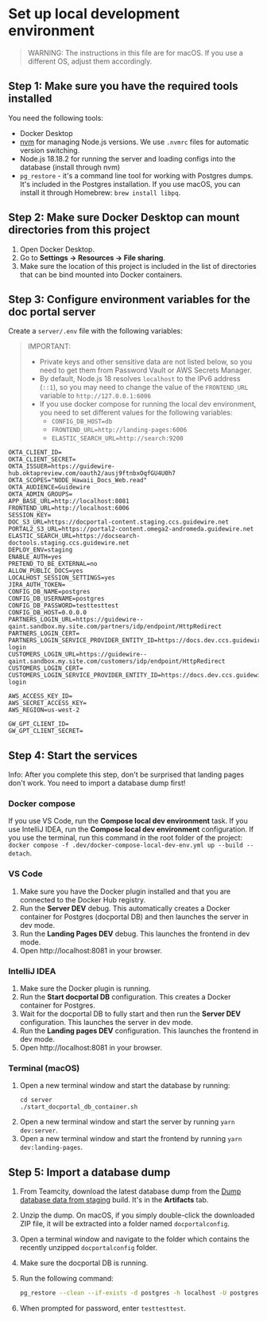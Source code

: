 # Set up local development environment

> WARNING: The instructions in this file are for macOS. If you use a different
> OS, adjust them accordingly.

## Step 1: Make sure you have the required tools installed

You need the following tools:

- Docker Desktop
- [nvm](https://github.com/nvm-sh/nvm) for managing Node.js versions. We use
  `.nvmrc` files for automatic version switching.
- Node.js 18.18.2 for running the server and loading configs into the database
  (install through nvm)
- `pg_restore` - it's a command line tool for working with Postgres dumps. It's
  included in the Postgres installation. If you use macOS, you can install it
  through Homebrew: `brew install libpq`.

## Step 2: Make sure Docker Desktop can mount directories from this project

1. Open Docker Desktop.
2. Go to **Settings -> Resources -> File sharing**.
3. Make sure the location of this project is included in the list of directories
   that can be bind mounted into Docker containers.

## Step 3: Configure environment variables for the doc portal server

Create a `server/.env` file with the following variables:

> IMPORTANT:
>
> - Private keys and other sensitive data are not listed below, so you need to
>   get them from Password Vault or AWS Secrets Manager.
> - By default, Node.js 18 resolves `localhost` to the IPv6 address (`::1`), so
>   you may need to change the value of the `FRONTEND_URL` variable to
>   `http://127.0.0.1:6006`
> - If you use docker compose for running the local dev environment, you need to
>   set different values for the following variables:
>   - `CONFIG_DB_HOST=db`
>   - `FRONTEND_URL=http://landing-pages:6006`
>   - `ELASTIC_SEARCH_URL=http://search:9200`

```
OKTA_CLIENT_ID=
OKTA_CLIENT_SECRET=
OKTA_ISSUER=https://guidewire-hub.oktapreview.com/oauth2/ausj9ftnbxOqfGU4U0h7
OKTA_SCOPES="NODE_Hawaii_Docs_Web.read"
OKTA_AUDIENCE=Guidewire
OKTA_ADMIN_GROUPS=
APP_BASE_URL=http://localhost:8081
FRONTEND_URL=http://localhost:6006
SESSION_KEY=
DOC_S3_URL=https://docportal-content.staging.ccs.guidewire.net
PORTAL2_S3_URL=https://portal2-content.omega2-andromeda.guidewire.net
ELASTIC_SEARCH_URL=https://docsearch-doctools.staging.ccs.guidewire.net
DEPLOY_ENV=staging
ENABLE_AUTH=yes
PRETEND_TO_BE_EXTERNAL=no
ALLOW_PUBLIC_DOCS=yes
LOCALHOST_SESSION_SETTINGS=yes
JIRA_AUTH_TOKEN=
CONFIG_DB_NAME=postgres
CONFIG_DB_USERNAME=postgres
CONFIG_DB_PASSWORD=testtesttest
CONFIG_DB_HOST=0.0.0.0
PARTNERS_LOGIN_URL=https://guidewire--qaint.sandbox.my.site.com/partners/idp/endpoint/HttpRedirect
PARTNERS_LOGIN_CERT=
PARTNERS_LOGIN_SERVICE_PROVIDER_ENTITY_ID=https://docs.dev.ccs.guidewire.net/partners-login
CUSTOMERS_LOGIN_URL=https://guidewire--qaint.sandbox.my.site.com/customers/idp/endpoint/HttpRedirect
CUSTOMERS_LOGIN_CERT=
CUSTOMERS_LOGIN_SERVICE_PROVIDER_ENTITY_ID=https://docs.dev.ccs.guidewire.net/customers-login

AWS_ACCESS_KEY_ID=
AWS_SECRET_ACCESS_KEY=
AWS_REGION=us-west-2

GW_GPT_CLIENT_ID=
GW_GPT_CLIENT_SECRET=
```

## Step 4: Start the services

Info: After you complete this step, don't be surprised that landing pages don't
work. You need to import a database dump first!

### Docker compose

If you use VS Code, run the **Compose local dev environment** task. If you use
IntelliJ IDEA, run the **Compose local dev environment** configuration. If you
use the terminal, run this command in the root folder of the project:
`docker compose -f .dev/docker-compose-local-dev-env.yml up --build --detach`.

### VS Code

1. Make sure you have the Docker plugin installed and that you are connected to
   the Docker Hub registry.
1. Run the **Server DEV** debug. This automatically creates a Docker container
   for Postgres (docportal DB) and then launches the server in dev mode.
1. Run the **Landing Pages DEV** debug. This launches the frontend in dev mode.
1. Open http://localhost:8081 in your browser.

### IntelliJ IDEA

1. Make sure the Docker plugin is running.
1. Run the **Start docportal DB** configuration. This creates a Docker container
   for Postgres.
1. Wait for the docportal DB to fully start and then run the **Server DEV**
   configuration. This launches the server in dev mode.
1. Run the **Landing pages DEV** configuration. This launches the frontend in
   dev mode.
1. Open http://localhost:8081 in your browser.

### Terminal (macOS)

1. Open a new terminal window and start the database by running:
   ```
   cd server
   ./start_docportal_db_container.sh
   ```
1. Open a new terminal window and start the server by running `yarn dev:server`.
1. Open a new terminal window and start the frontend by running
   `yarn dev:landing-pages`.

## Step 5: Import a database dump

1. From Teamcity, download the latest database dump from the
   [Dump database data from staging](https://gwre-devexp-ci-production-devci.gwre-devops.net/buildConfiguration/DocumentationTools_DocPortal_e3afed0047b08059d0fada10f400c1e5_1678b85abfaa4085ab3305d599569c26#all-projects)
   build. It's in the **Artifacts** tab.
1. Unzip the dump. On macOS, if you simply double-click the downloaded ZIP file,
   it will be extracted into a folder named `docportalconfig`.
1. Open a terminal window and navigate to the folder which contains the recently
   unzipped `docportalconfig` folder.
1. Make sure the docportal DB is running.
1. Run the following command:

   ```bash
   pg_restore --clean --if-exists -d postgres -h localhost -U postgres -W docportalconfig
   ```

1. When prompted for password, enter `testtesttest`.
